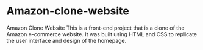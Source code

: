 # Amazon-clone-website
Amazon Clone Website This is a front-end project that is a clone of the Amazon e-commerce website. It was built using HTML and CSS to replicate the user interface and design of the homepage.  
